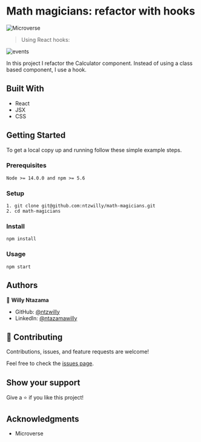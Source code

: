 # Math magicians: refactor with hooks

![Microverse](https://img.shields.io/badge/Microverse-blueviolet)

> Using React hooks:

![events](https://user-images.githubusercontent.com/9049260/138110832-e4d37ff8-1330-4fc8-a873-27544e66fb6d.png)

In this project I refactor the Calculator component. Instead of using a class based component, I use a hook.

## Built With

- React
- JSX
- CSS

## Getting Started

To get a local copy up and running follow these simple example steps.

### Prerequisites

    Node >= 14.0.0 and npm >= 5.6

### Setup

    1. git clone git@github.com:ntzwilly/math-magicians.git
    2. cd math-magicians

### Install

    npm install

### Usage

    npm start

## Authors

👤 **Willy Ntazama**

- GitHub: [@ntzwilly](https://github.com/ntzwilly)
- LinkedIn: [@ntazamawilly](https://linkedin.com/in/ntazama-willy-b676b7aa)
## 🤝 Contributing

Contributions, issues, and feature requests are welcome!

Feel free to check the [issues page](../../issues/).

## Show your support

Give a ⭐️ if you like this project!

## Acknowledgments

- Microverse